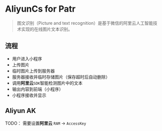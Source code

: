# AliyunCs for Patr
                            
> 图文识别（Picture and text recognition）是基于微信的阿里云人工智能技术实现的在线图片文本识别。

## 流程

- 用户进入小程序
- 上传图片
- 临时图片上传到服务器
- 服务器接收并临时存储图片（保存超时后自动删除）
- 调用**阿里云**`SDK`智能检测图片中的文本
- 输出内容到前端（小程序）
- 小程序接收并显示

## Aliyun AK

TODO： 需要设置**阿里云** `RAM` -> `AccessKey`
